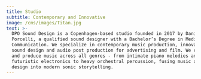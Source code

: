 ```yaml
---
title: Studio
subtitle: Contemporary and Innovative
image: /cms/images/Titan.jpg
text: >-
  DPO Sound Design is a Copenhagen-based studio founded in 2017 by Daniel
  Porcelli, a qualified sound designer with a Bachelor’s Degree in Media Sonic
  Communication. We specialize in contemporary music production, innovative
  sound design and audio post production for advertising and film. We compose
  and produce music across all genres - from intimate piano melodies and
  futuristic electronics to heavy orchestral percussion, fusing music and sound
  design into modern sonic storytelling.
---
```



























































